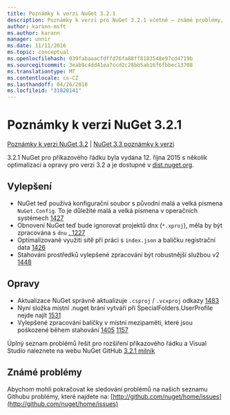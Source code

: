 ```yaml
---
title: Poznámky k verzi NuGet 3.2.1
description: Poznámky k verzi pro NuGet 3.2.1 včetně – známé problémy, opravy chyb, přidaných funkcí a chcete.
author: karann-msft
ms.author: karann
manager: unnir
ms.date: 11/11/2016
ms.topic: conceptual
ms.openlocfilehash: 039fabaaacfdffd76fa88ff8183548e97cd4719b
ms.sourcegitcommit: 3eab9c4dd41ea7ccd2c28bb5ab16f6fbbec13708
ms.translationtype: MT
ms.contentlocale: cs-CZ
ms.lasthandoff: 04/26/2018
ms.locfileid: "31820141"
---
```

# <a name="nuget-321-release-notes"></a>Poznámky k verzi NuGet 3.2.1

[Poznámky k verzi NuGet 3.2](../release-notes/nuget-3.2.md) | [NuGet 3.3 poznámky k verzi](../release-notes/nuget-3.3.md)

3.2.1 NuGet pro příkazového řádku byla vydána 12. října 2015 s několik optimalizací a opravy pro verzi 3.2 a je dostupné v [dist.nuget.org](http://dist.nuget.org/index.html).

## <a name="improvements"></a>Vylepšení

* NuGet teď používá konfigurační soubor s původní malá a velká písmena `NuGet.Config`.  To je důležité malá a velká písmena v operačních systémech [1427](https://github.com/NuGet/Home/issues/1427)
* Obnovení NuGet teď bude ignorovat projektů dnx (`*.xproj`), měla by být zpracována s `dnu` [. 1227](https://github.com/NuGet/Home/issues/1227)
* Optimalizované využití sítě při práci s `index.json` a balíčku registrační data [1426](https://github.com/NuGet/Home/issues/1426)
* Stahování prostředků vylepšené zpracování být robustnější službou v2 [1448](https://github.com/NuGet/Home/issues/1448)

## <a name="fixes"></a>Opravy

* Aktualizace NuGet správně aktualizuje `.csproj` / `.vcxproj` odkazy [1483](https://github.com/NuGet/Home/issues/1483)
* Nyní složka místní .nuget brání vytváří při SpecialFolders.UserProfile nejde najít [1531](https://github.com/NuGet/Home/issues/1531)
* Vylepšené zpracování balíčky v místní mezipaměti, které jsou poškozené během stahování [1405](https://github.com/NuGet/Home/issues/1405) [1157](https://github.com/NuGet/Home/issues/1157)

Úplný seznam problémů řešit pro rozšíření příkazového řádku a Visual Studio naleznete na webu NuGet GitHub [3.2.1 milník](https://github.com/NuGet/Home/issues?q=milestone%3A3.2.1+is%3Aclosed)

## <a name="known-issues"></a>Známé problémy

Abychom mohli pokračovat ke sledování problémů na našich seznamu Githubu problémy, které najdete na: [http://github.com/nuget/home/issues](http://github.com/nuget/home/issues)